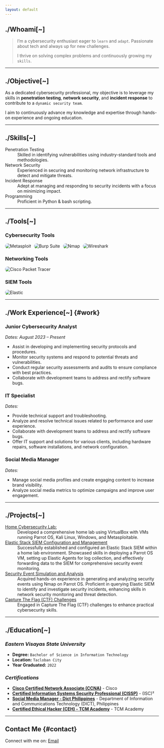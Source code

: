 ```yaml
---
layout: default
---
```

<div id="whoami">
  <h2>./Whoami[~]</h2>
</div>

>   I’m a cybersecurity enthusiast eager to `learn` and `adapt`. Passionate about tech and always up for new challenges.
>  
> I thrive on solving complex problems and continuously growing my `skills`.

* * * 
## **./Objective[~]**

As a dedicated cybersecurity professional, my objective is to leverage my skills in **penetration testing**, **network security**, and **incident response** to contribute to a `dynamic security team`. 

I aim to continuously advance my knowledge and expertise through hands-on experience and ongoing education.

* * *
## **./Skills[~]**

<dl>
<dt>Penetration Testing</dt>
<dd>Skilled in identifying vulnerabilities using industry-standard tools and methodologies.</dd>
<dt>Network Security</dt>
<dd>Experienced in securing and monitoring network infrastructure to detect and mitigate threats.</dd>
<dt>Incident Response</dt>
<dd>Adept at managing and responding to security incidents with a focus on minimizing impact.</dd>
<dt>Programming</dt>
<dd>Proficient in Python & bash scripting.</dd>
</dl>

* * *
## **./Tools[~]**

### **Cybersecurity Tools**

<p style="display: flex; flex-wrap: wrap; gap: 10px;">
  <img src="https://img.shields.io/badge/-Metasploit-000000?&style=for-the-badge&logo=Metasploit&logoColor=white" alt="Metasploit" style="border-radius: 8px;" />
  <img src="https://img.shields.io/badge/-Burp_Suite-FE8D00?&style=for-the-badge&logo=BurpSuite&logoColor=white" alt="Burp Suite" style="border-radius: 8px;" />
  <img src="https://img.shields.io/badge/-Nmap-000000?&style=for-the-badge&logo=Nmap&logoColor=white" alt="Nmap" style="border-radius: 8px;" />
  <img src="https://img.shields.io/badge/-Wireshark-1679A7?&style=for-the-badge&logo=Wireshark&logoColor=white" alt="Wireshark" style="border-radius: 8px;" />
</p>

### **Networking Tools**

<p style="display: flex; flex-wrap: wrap; gap: 10px;">
  <img src="https://img.shields.io/badge/-Cisco_Packet_Tracer-0072C6?&style=for-the-badge&logo=Cisco&logoColor=white" alt="Cisco Packet Tracer" style="border-radius: 8px;" />
</p>

### **SIEM Tools**

<p style="display: flex; flex-wrap: wrap; gap: 10px;">
<img src="https://img.shields.io/badge/-Elastic-005571?&style=for-the-badge&logo=Elastic&logoColor=white" alt="Elastic" style="border-radius: 8px;" />
</p>

* * *
## **./Work Experience[~]** {#work}

### **Junior Cybersecurity Analyst**
*Dates:* _August 2023 – Present_

- Assist in developing and implementing security protocols and procedures.
- Monitor security systems and respond to potential threats and vulnerabilities.
- Conduct regular security assessments and audits to ensure compliance with best practices.
- Collaborate with development teams to address and rectify software bugs.

### **IT Specialist**
*Dates:*

- Provide technical support and troubleshooting.
- Analyze and resolve technical issues related to performance and user experience.
- Collaborate with development teams to address and rectify software bugs.
- Offer IT support and solutions for various clients, including hardware repairs, software installations, and network configuration.

### **Social Media Manager**
*Dates:*

- Manage social media profiles and create engaging content to increase brand visibility.
- Analyze social media metrics to optimize campaigns and improve user engagement.

* * *
## **./Projects[~]** 

<dl>
<dt><a href="https://github.com/ricoswabii/cybersec-lab" target="_blank">Home Cybersecurity Lab:</a></dt>
<dd>Developed a comprehensive home lab using VirtualBox with VMs running Parrot OS, Kali Linux, Windows, and Metasploitable.</dd>

<dt><a href="https://github.com/ricoswabii/Detection_Lab" target="_blank">Elastic Stack SIEM Configuration and Management</a></dt>
<dd>Successfully established and configured an Elastic Stack SIEM within a home lab environment. Showcased skills in deploying a Parrot OS VM, setting up Elastic Agents for log collection, and effectively forwarding data to the SIEM for comprehensive security event monitoring.</dd>

<dt><a href="https://github.com/ricoswabii/Detection_Lab" target="_blank">Security Event Simulation and Analysis</a></dt>
<dd>Acquired hands-on experience in generating and analyzing security events using Nmap on Parrot OS. Proficient in querying Elastic SIEM to identify and investigate security incidents, enhancing skills in network security monitoring and threat detection.</dd>

<dt><a href="https://en.wikipedia.org/wiki/Capture_the_flag_(cybersecurity)" target="_blank">Capture The Flag (CTF) Challenges</a></dt>
<dd>Engaged in Capture The Flag (CTF) challenges to enhance practical cybersecurity skills.</dd>
</dl>

* * *
## **./Education[~]** 

### _Eastern Visayas State University_
+ **Degree:** `Bachelor of Science in Information Technology`
+ **Location:** `Tacloban City`
+ **Year Graduated:** `2022`
  
### _Certifications_

- **[Cisco Certified Network Associate (CCNA)](https://www.cisco.com/c/en/us/training-events/training-certifications/certifications/ccna.html)** - Cisco
- **[Certified Information Systems Security Professional (CISSP)](https://www.isc2.org/Certifications/CISSP)** - (ISC)²
- **[Social Media Manager - Dict Philippines](https://dict.gov.ph)** - Department of Information and Communications Technology (DICT), Philippines
- **[Certified Ethical Hacker (CEH) - TCM Academy](https://academy.tcm-sec.com/)** - TCM Academy



* * *
## **Contact Me** {#contact}

<p>
  Connect with me on:
  <a href="mailto:fornes.rico77@gmail.com">Email</a>
</p>
